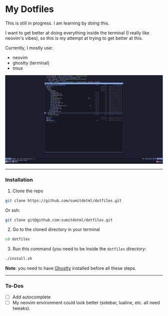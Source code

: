 # My Dotfiles

This is still in progress. I am learning by doing this.

I want to get better at doing everything inside the terminal (I really like neovim's vibes), so this is my attempt at trying to get better at this.

Currently, I mostly use:

- neovim
- ghostty (terminal)
- tmux

![!Screenshot of my neovim](/public/screenshot.png)

---

### Installation

1. Clone the repo
```zsh
git clone https://github.com/sumitdotml/dotfiles.git

```
Or ssh:

```zsh
git clone git@github.com:sumitdotml/dotfiles.git
```

2. Go to the cloned directory in your terminal

```zsh
cd dotfiles
```

3. Run this command (you need to be inside the `dotfiles` directory:

```zsh
./install.sh
```

**Note**: you need to have [Ghostty](https://ghostty.org/) installed before all these steps.

---

### To-Dos

- [ ] Add autocomplete
- [ ] My neovim environment could look better (sidebar, lualine, etc. all need tweaks).
